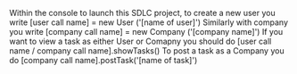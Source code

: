 Within the console to launch this SDLC project, to create a new user you write [user call name] = new User ('[name of user]')
Similarly with company you write [company call name] = new Company ('[company name]')
If you want to view a task as either User or Comapny you should do [user call name / company call name].showTasks()
To post a task as a Company you do [company call name].postTask('[name of task]')